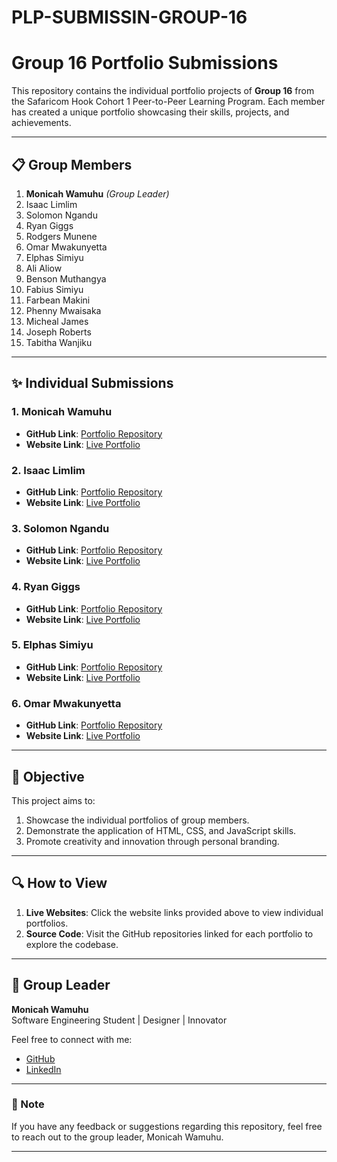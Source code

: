 # PLP-SUBMISSIN-GROUP-16


# Group 16 Portfolio Submissions  

This repository contains the individual portfolio projects of **Group 16** from the Safaricom Hook Cohort 1 Peer-to-Peer Learning Program. Each member has created a unique portfolio showcasing their skills, projects, and achievements.  

---

## 📋 Group Members  

1. **Monicah Wamuhu** *(Group Leader)*  
2. Isaac Limlim  
3. Solomon Ngandu  
4. Ryan Giggs  
5. Rodgers Munene  
6. Omar Mwakunyetta  
7. Elphas Simiyu  
8. Ali Aliow  
9. Benson Muthangya  
10. Fabius Simiyu  
11. Farbean Makini 
12. Phenny Mwaisaka  
13. Micheal James  
14. Joseph Roberts  
15. Tabitha Wanjiku  

---

## ✨ Individual Submissions  

### **1. Monicah Wamuhu**  
- **GitHub Link**: [Portfolio Repository](https://github.com/monicahwamuhu2/Portfolio)  
- **Website Link**: [Live Portfolio](https://monicahwamuhu2.github.io/Portfolio/)  

### **2. Isaac Limlim**  
- **GitHub Link**: [Portfolio Repository](https://github.com/isaaclimlim/isaaclimlim-Safaricom_Hook_Cohort_1_Peer_to_peer_Learning._Group_16)  
- **Website Link**: [Live Portfolio](https://isaaclimlim.github.io/isaaclimlim-Safaricom_Hook_Cohort_1_Peer_to_peer_Learning._Group_16/)  

### **3. Solomon Ngandu**  
- **GitHub Link**: [Portfolio Repository](https://github.com/sololemons/personalportfolio-Peer-Group-16.git)  
- **Website Link**: [Live Portfolio](https://personalportfolio-psi.vercel.app/)  

### **4. Ryan Giggs**  
- **GitHub Link**: [Portfolio Repository](https://github.com/Derrick-Ryan-Giggs/Ryan-Giggs-Personal-Portfolio-PLP-Peer-to-Peer-Group-16)  
- **Website Link**: [Live Portfolio](https://cheerful-gecko-4280f6.netlify.app/)  

### **5. Elphas Simiyu**  
- **GitHub Link**: [Portfolio Repository](https://github.com/elphas-simiyu/elphas-portfolio-website.git)  
- **Website Link**: [Live Portfolio](https://loquacious-cheesecake-8f087a.netlify.app/)  

### **6. Omar Mwakunyetta**  
- **GitHub Link**: [Portfolio Repository](https://github.com/RioOmar/My-project)  
- **Website Link**: [Live Portfolio](https://rioomar.github.io/My-project/)  

---

## 🎯 Objective  

This project aims to:
1. Showcase the individual portfolios of group members.
2. Demonstrate the application of HTML, CSS, and JavaScript skills.
3. Promote creativity and innovation through personal branding.  

---

## 🔍 How to View  

1. **Live Websites**: Click the website links provided above to view individual portfolios.  
2. **Source Code**: Visit the GitHub repositories linked for each portfolio to explore the codebase.  

---

## 🌟 Group Leader  

**Monicah Wamuhu**  
Software Engineering Student | Designer | Innovator  

Feel free to connect with me:  
- [GitHub](https://github.com/monicahwamuhu2)  
- [LinkedIn](https://www.linkedin.com/in/monicah-wamuhu/)  

---

### 📌 Note  

If you have any feedback or suggestions regarding this repository, feel free to reach out to the group leader, Monicah Wamuhu.

---  

